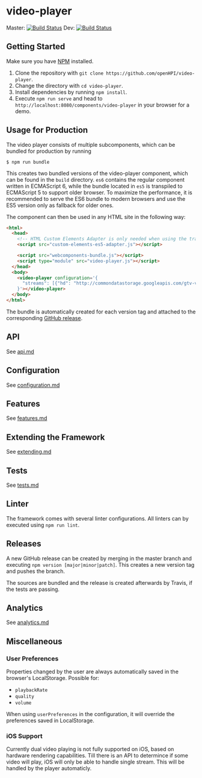 # video-player
Master: [![Build Status](https://travis-ci.org/openHPI/video-player.svg?branch=master)](https://travis-ci.org/openHPI/video-player)
Dev: [![Build Status](https://travis-ci.org/openHPI/video-player.svg?branch=dev)](https://travis-ci.org/openHPI/video-player)


## Getting Started

Make sure you have [NPM](https://www.npmjs.com/get-npm) installed.

1. Clone the repository with `git clone https://github.com/openHPI/video-player`.
2. Change the directory with `cd video-player`.
3. Install dependencies by running `npm install`.
4. Execute `npm run serve` and head to `http://localhost:8080/components/video-player` in your browser for a demo.

## Usage for Production
The video player consists of multiple subcomponents, which can be bundled for production by running
```
$ npm run bundle
```
This creates two bundled versions of the video-player component, which can be found in the `build` directory. `es6` contains the regular component written in ECMAScript 6, while the bundle located in `es5` is transpiled to ECMAScript 5 to support older browser.
To maximize the performance, it is recommended to serve the ES6 bundle to modern browsers and use the ES5 version only as fallback for older ones.

The component can then be used in any HTML site in the following way:
```html
<html>
  <head>
    <!-- HTML Custom Elements Adapter is only needed when using the transpiled ES5 version of the component. -->
    <script src="custom-elements-es5-adapter.js"></script>

    <script src="webcomponents-bundle.js"></script>
    <script type="module" src="video-player.js"></script>
  </head>
  <body>
    <video-player configuration='{
      "streams": [{"hd": "http://commondatastorage.googleapis.com/gtv-videos-bucket/sample/BigBuckBunny.mp4"}]
    }'></video-player>
  </body>
</html>
```

The bundle is automatically created for each version tag and attached to the corresponding [GitHub release](https://github.com/openHPI/video-player/releases).

## API
See [api.md](docs/api.md)

## Configuration
See [configuration.md](docs/configuration.md)

## Features
See [features.md](docs/features.md)

## Extending the Framework
See [extending.md](docs/extending.md)

## Tests
See [tests.md](docs/tests.md)

## Linter
The framework comes with several linter configurations. All linters can by executed using `npm run lint`.

## Releases
A new GitHub release can be created by merging in the master branch and executing `npm version [major|minor|patch]`. This creates a new version tag and pushes the branch. 

The sources are bundled and the release is created afterwards by Travis, if the tests are passing.

## Analytics
See [analytics.md](docs/analytics.md)

## Miscellaneous
### User Preferences
Properties changed by the user are always automatically saved in the browser's LocalStorage. Possible for:
* `playbackRate`
* `quality`
* `volume`

When using `userPreferences` in the configuration, it will override the preferences saved in LocalStorage.

### iOS Support
Currently dual video playing is not fully supported on iOS, based on hardware rendering capabilities. Till there is an API to determince if some video will play, iOS will only be able to handle single stream. This will be handled by the player automaticly.
